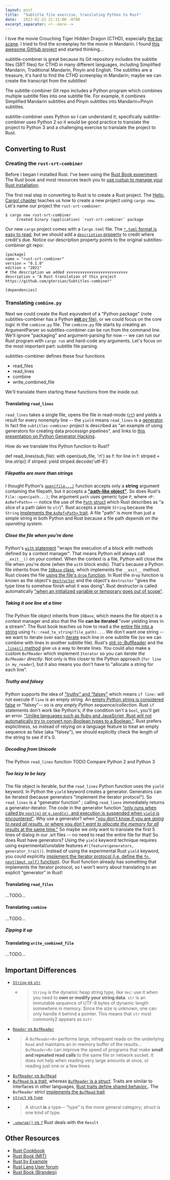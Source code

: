 ```yaml
---
layout: post
title:  "Subtitle file exercise, translating Python to Rust"
date:   2023-02-21 21:31:00 -0700
excerpt_separator: <!--more-->
---
```

I love the movie Crouching Tiger Hidden Dragon (CTHD), especially [the bar scene](https://www.youtube.com/watch?v=WZvzB7zG_HM&embeds_euri=https%3A%2F%2Ftwitter.com%2F&feature=emb_logo). I tried to find the screenplay for the movie in Mandarin. I found [this awesome GitHub project](https://github.com/gterzian/Subtitles-combiner) and started thinking...
<!--more-->

subtitle-combiner is great because its Git repository includes the subtitle files (SRT files) for CTHD in many different languages, including Simplified Mandarin, Traditional Mandarin, Pinyin and English. The subtitles are a treasure, it's hard to find the CTHD screenplay in Mandarin; maybe we can create the transcript from the subtitles! 

The subtitle-combiner Git repo includes a Python program which combines multiple subtitle files into one subtitle file. For example, it combines Simplified Mandarin subtitles and Pinyin subtitles into Mandarin+Pinyin subtitles.

subtitle-combiner uses Python so I can understand it; specifically subtitle-combiner uses Python 2 so it would be good practice to translate the project to Python 3 and a challenging exercise to translate the project to Rust.

## Converting to Rust
### Creating the `rust-srt-combiner`
Before I began I installed Rust. I've been using the [Rust Book experiment](https://rust-book.cs.brown.edu/experiment-intro.html). The Rust book and most resources teach you to [use rustup to manage your Rust installation](https://www.rust-lang.org/tools/install).

The first real step in converting to Rust is to create a Rust project. The [Hello, Cargo! chapter](https://rust-book.cs.brown.edu/ch01-03-hello-cargo.html) teaches us how to create a new project using `cargo new`. Let's name our project the `rust-srt-combiner`:

    $ cargo new rust-srt-combiner
         Created binary (application) `rust-srt-combiner` package

Our new `cargo` project comes with a `Cargo.toml` file. The [`*.toml` format is easy to read](https://toml.io/en/), but we should add a [`description` property](https://doc.rust-lang.org/cargo/reference/manifest.html#the-description-field) to credit where credit's due. Notice our description property points to the original subtitles-combiner git repo:

    [package]
    name = "rust-srt-combiner"
    version = "0.1.0"
    edition = "2021"
    # the description we added vvvvvvvvvvvvvvvvvvvvvvvvvvv
    description = "A Rust translation of this project https://github.com/gterzian/Subtitles-combiner"
    
    [dependencies]

### Translating `combine.py`
Next we could create the Rust equivalent of a "Python package" (note subtitles-combiner has a Python [__init__.py file](https://stackoverflow.com/questions/448271/what-is-init-py-for)), or we could focus on the core logic in the `combine.py` file. The `combine.py` file starts by creating an ArgumentParser so subtitles-combiner can be run from the command line. We'll ignore "packaging" and argument-parsing for now -- we can run our Rust program with `cargo run` and hard-code any arguments. Let's focus on the most important part: subtitle file parsing. 

subtitles-combiner defines these four functions

 - read_files
 - read_lines
 - combine
 - write_combined_file

We'll translate them starting these functions from the inside out. 

#### Translating `read_lines`
`read_lines` takes a single file, opens the file in read-mode ([`rt`](https://stackoverflow.com/a/23051095/1175496)) and yields a result for every nonempty line -- the `yield` means `read_lines` is a [generator](https://towardsdatascience.com/basics-of-python-generators-a47b3cab1a23). In fact the `subtitles-combiner` project is described as "an example of using generators for creating data processign pipelines", and links to [this presentation on Python Generator Hacking](http://www.slideshare.net/dabeaz/python-generator-hacking).

How do we translate this Python function to Rust?

   def read_lines(sub_file):
       with open(sub_file, 'rt') as f: 
           for line in f:
               striped = line.strip()
               if striped:
                   yield striped.decode('utf-8')    

##### Filepaths are more than strings
I thought Python's [`open(file...)`](https://docs.python.org/3/library/functions.html#open) function accepts only a  **string** argument containing the filepath, but it accepts a **["path-like object"](https://docs.python.org/3/glossary.html#term-path-like-object)**. So does Rust's `File::open(path...)`; the argument `path` uses generic type `P`, where `<P: AsRef<Path>>` -- notice the use of the [`Path` struct](https://doc.rust-lang.org/std/path/struct.Path.html) which Rust describes as "a slice of a path (akin to `str`)". Rust accepts a simple `String` because the `String` [implements the `AsRef<Path>` trait](https://doc.rust-lang.org/std/string/struct.String.html#impl-AsRef%3CPath%3E-for-String). A file "path" is more than just a simple string in both Python and Rust because a file path *depends on the operating system.*

##### Close the file when you're done
Python's [`with` statement](https://docs.python.org/3/reference/compound_stmts.html#the-with-statement) "wraps the execution of a block with methods defined by a context manager". That means Python will always call `__exit__()` on your context. When the context is a file, Python will close the file when you're done (when the `with` block ends). That's because a Python file inherits from the [`IOBase` class](https://docs.python.org/3/library/io.html#io.IOBase), which implements the `__exit__` method. Rust closes the file [using the file's `drop` function](https://stackoverflow.com/a/28696370/1175496). In Rust the `drop` function is known as the object's [`destructor`](https://stackoverflow.com/a/28696370/1175496) and the object's `destructor` "gives the type time to somehow finish what it was doing". Rust destructor is called automatically ["when an initialized variable or temporary goes out of scope"](https://doc.rust-lang.org/reference/destructors.html).

##### Taking it one line at a time
The Python file object inherits from `IOBase`, which means the file object is a context manager and also that the file **can be iterated** "over yielding lines in a stream". The Rust book teaches us how to read a the [entire file into a string](https://rust-book.cs.brown.edu/ch12-02-reading-a-file.html) using `fs::read_to_string(file_path)...`. We don't want one string -- we want to iterate over each [iterate](https://stackoverflow.com/a/2776865/1175496) each line in one subtitle file (so we can combine with lines in another subtitle file). Rust's [std::io::BufReader](https://stackoverflow.com/a/45882510/1175496) and the [`.lines()` method](https://doc.rust-lang.org/std/io/trait.BufRead.html#method.lines) give us a way to iterate lines. You could also make a custom `BufReader` which implement `Iterator` so you can *iterate the `BufReader` directly*. Not only is this closer to the Python approach (`for line in my_reader`), but it also means you don't have to "allocate a string for each line". 

##### Truthy and falsey
Python supports the idea of ["truthy" and "falsey"](https://stackoverflow.com/questions/39983695/what-is-truthy-and-falsy-how-is-it-different-from-true-and-false) which means `if line:` will not execute if `line` is an empty string. An [empty Python string is considered false](https://docs.python.org/3/library/stdtypes.html#truth-value-testing) or "falsey"-- so is *any empty Python sequence/collection*. Rust `if` statements don't work like Python's; if the condition isn't a `bool`, you'll get an error. ["Unlike languages such as Ruby and JavaScript, Rust will not automatically try to convert non-Boolean types to a Boolean."](https://doc.rust-lang.org/book/ch03-05-control-flow.html). Rust prefers explicitness, so instead of relying on a language feature to treat an empty sequence as false (aka "falsey"), we should explicitly check the length of the string to see if it's 0.

##### Decoding from Unicode
The Python `read_lines` function 
TODO Compare Python 2 and Python 3

##### Too lazy to be lazy
The file object is iterable, but the `read_lines` Python function uses the `yield` keyword. In Python the `yield` keyword creates a generator. Generators can be iterated (because generators "implement the iterator protocol"). So `read_lines` is a "generator function" ; calling `read_liens` immediately returns a generator-iterator. The code in the generator function ["only runs when called by `next(g)` or `g.send(v)`, and execution is suspended when `yield` is encountered"](https://stackoverflow.com/a/45727729/1175496). Why use a generator? when ["you don't know if you are *going to need all results*, or where you *don't want to allocate the memory for all results* at the same time."](https://stackoverflow.com/a/102632/1175496) So maybe we only want to translate the first 5 lines  of dialog in our .srt files -- no need to read the entire file for that! So does Rust have generators? Using the `yield` keyword technique requires using experimental/unstable features `#![feature(generators, generator_trait)]`. Instead of using the experimental Rust `yield` keyword, you could explicitly [implement the Iterator protocol (i.e. define the `fn next($mut self)` function)](https://stackoverflow.com/questions/16421033/lazy-sequence-generation-in-rust). Our Rust function already has something that implements the Iterator protocol, so I won't worry about translating to an explicit "generator" in Rust! 



#### Translating `read_files`
...TODO...

#### Translating `combine`
...TODO...

##### Zipping it up

#### Translating `write_combined_file`
...TODO...



## Important Differences
 - [`String` vs `str`](https://stackoverflow.com/questions/24158114/what-are-the-differences-between-rusts-string-and-str#:~:text=A%20Rust%20String%20is%20like,contents%20of%20std%3A%3Astring%20.)
   - > `String` is the dynamic heap string type, like `Vec`: use it when you need to **own or modify your string data**. `str` is an immutable sequence of UTF-8 bytes of dynamic length somewhere in memory. Since the size is unknown, one can only handle it behind a pointer. This means that `str` most commonly2 appears as `&str`
 - [`Reader` vs `BufReader`](https://doc.rust-lang.org/std/io/struct.BufReader.html)
  - >  A `BufReader<R>` performs large, infrequent reads on the underlying `Read` and maintains an in-memory buffer of the results... `BufReader<R>` can improve the speed of programs that make **small and repeated read calls** to the same file or network socket. It does not help when reading very large amounts at once, or reading just one or a few times
 - [`BufReader` vs `BufRead`](https://stackoverflow.com/questions/39464237/whats-the-idiomatic-way-to-reference-bufreader-bufwriter-when-passing-it-between)
  -  [`BufRead` is a *trait*](https://doc.rust-lang.org/std/io/trait.BufRead.html), whereas [`BufReader` is a *struct*](https://doc.rust-lang.org/std/io/struct.BufReader.html). Traits are similar to interfaces in other languages, [Rust  traits define shared behavior.](https://doc.rust-lang.org/book/ch10-02-traits.html). The `BufReader` strict [implements the `BufRead` trait](https://doc.rust-lang.org/std/io/struct.BufReader.html#impl-BufReader%3CR%3E)
  -  [`struct` vs `type`](https://users.rust-lang.org/t/difference-between-type-and-struct/29733/4)
   -  > A struct **is** a type-- "type" is the more general category; struct is one kind of type.
  - [`.unwrap()` vs `?`](https://stackoverflow.com/questions/42917566/what-is-this-question-mark-operator-about#comment113203173_63877649) Rust deals with the `Result`

## Other Resources
 - [Rust Cookbook](https://rust-lang-nursery.github.io/rust-cookbook/file/read-write.html)
 - [Rust Book (MIT)](https://web.mit.edu/rust-lang_v1.25/arch/amd64_ubuntu1404/share/doc/rust/html/book/first-edition/getting-started.html)
 - [Rust by Example](https://doc.rust-lang.org/rust-by-example/std_misc/file/read_lines.html#beginner-friendly-method)
 - [Rust Lang User forum](https://users.rust-lang.org/)
 - [Rust Book (Brandeis)](https://www.cs.brandeis.edu/~cs146a/rust/rustbyexample-02-21-2015/path.html)
